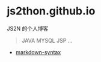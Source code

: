 # js2thon.github.io
JS2N 的个人博客
> JAVA
> MYSQL
> JSP
> ...
* [markdown-syntax](https://github.com/js2thon/github.wiki.git)
